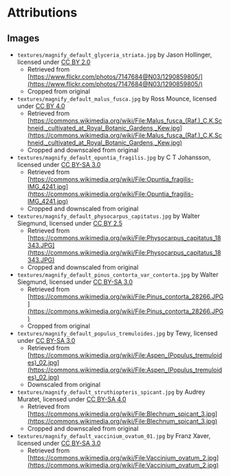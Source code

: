 # Attributions

## Images

- `textures/magnify_default_glyceria_striata.jpg` by Jason Hollinger, licensed under [CC BY 2.0](https://creativecommons.org/licenses/by/2.0/)
  - Retrieved from [https://www.flickr.com/photos/7147684@N03/1290859805/](https://www.flickr.com/photos/7147684@N03/1290859805/)
  - Cropped from original
- `textures/magnify_default_malus_fusca.jpg` by Ross Mounce, licensed under [CC BY 4.0](https://creativecommons.org/licenses/by/4.0/)
  - Retrieved from [https://commons.wikimedia.org/wiki/File:Malus_fusca_(Raf.)_C.K.Schneid._cultivated_at_Royal_Botanic_Gardens,_Kew.jpg](https://commons.wikimedia.org/wiki/File:Malus_fusca_(Raf.)_C.K.Schneid._cultivated_at_Royal_Botanic_Gardens,_Kew.jpg)
  - Cropped and downscaled from original
- `textures/magnify_default_opuntia_fragilis.jpg` by C T Johansson, licensed under [CC BY-SA 3.0](https://creativecommons.org/licenses/by-sa/3.0/)
  - Retrieved from [https://commons.wikimedia.org/wiki/File:Opuntia_fragilis-IMG_4241.jpg](https://commons.wikimedia.org/wiki/File:Opuntia_fragilis-IMG_4241.jpg)
  - Cropped and downscaled from original
- `textures/magnify_default_physocarpus_capitatus.jpg` by Walter Siegmund, licensed under [CC BY 2.5](https://creativecommons.org/licenses/by/2.5/)
  - Retrieved from [https://commons.wikimedia.org/wiki/File:Physocarpus_capitatus_18343.JPG](https://commons.wikimedia.org/wiki/File:Physocarpus_capitatus_18343.JPG)
  - Cropped and downscaled from original
- `textures/magnify_default_pinus_contorta_var_contorta.jpg` by Walter Siegmund, licensed under [CC BY-SA 3.0](https://creativecommons.org/licenses/by-sa/3.0/)
  - Retrieved from [https://commons.wikimedia.org/wiki/File:Pinus_contorta_28266.JPG](https://commons.wikimedia.org/wiki/File:Pinus_contorta_28266.JPG)
  - Cropped from original
- `textures/magnify_default_populus_tremuloides.jpg` by Tewy, licensed under [CC BY-SA 3.0](https://creativecommons.org/licenses/by-sa/3.0/)
  - Retrieved from [https://commons.wikimedia.org/wiki/File:Aspen_(Populus_tremuloides)_02.jpg](https://commons.wikimedia.org/wiki/File:Aspen_(Populus_tremuloides)_02.jpg)
  - Downscaled from original
- `textures/magnify_default_struthiopteris_spicant.jpg` by Audrey Muratet, licensed under [CC BY-SA 4.0](https://creativecommons.org/licenses/by-sa/4.0/)
  - Retrieved from [https://commons.wikimedia.org/wiki/File:Blechnum_spicant_3.jpg](https://commons.wikimedia.org/wiki/File:Blechnum_spicant_3.jpg)
  - Cropped and downscaled from original
- `textures/magnify_default_vaccinium_ovatum_01.jpg` by Franz Xaver, licensed under [CC BY-SA 3.0](https://creativecommons.org/licenses/by-sa/3.0/)
  - Retrieved from [https://commons.wikimedia.org/wiki/File:Vaccinium_ovatum_2.jpg](https://commons.wikimedia.org/wiki/File:Vaccinium_ovatum_2.jpg)
